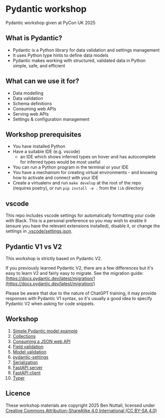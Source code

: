 # Pydantic workshop

Pydantic workshop given at PyCon UK 2025

## What is Pydantic?

- Pydantic is a Python library for data validation and settings management
- It uses Python type hints to define data models
- Pydantic makes working with structured, validated data in Python simple, safe, and efficient

## What can we use it for?

- Data modelling
- Data validation
- Schema definitions
- Consuming web APIs
- Serving web APIs
- Settings & configuration management

## Workshop prerequisites

- You have installed Python
- Have a suitable IDE (e.g. vscode)
  - an IDE which shows inferred types on hover and has autocomplete for inferred types would be most
    useful
- You can run a Python program in the terminal or your IDE
- You have a mechanism for creating virtual environments - and knowing how to activate and connect
  with your IDE
- Create a virtualenv and run `make develop` at the root of the repo (requires poetry), or run 
  `pip install -e .` from the `lib` directory

## vscode

This repo includes vscode settings for automatically formatting your code with Black. This is a
personal preference so you may wish to enable it (ensure you have the relevant extensions
installed), disable it, or change the settings in [.vscode/settings.json](.vscode/settings.json).

## Pydantic V1 vs V2

This workshop is strictly based on Pydantic V2.

If you previously learned Pydantic V2, there are a few differences but it's easy to learn V2 and
fairly easy to migrate. See the migration guide:
[https://docs.pydantic.dev/latest/migration/](https://docs.pydantic.dev/latest/migration/)

Please be aware that due to the nature of ChatGPT training, it may provide responses with Pydantic
V1 syntax, so it's usually a good idea to specify Pydantic V2 when asking for code snippets.

## Workshop

1. [Simple Pydantic model example](workshop/01.md)
2. [Collections](workshop/02.md)
3. [Consuming a JSON web API](workshop/03.md)
4. [Field validation](workshop/04.md)
5. [Model validation](workshop/05.md)
6. [pydantic-settings](workshop/06.md)
7. [Serialization](workshop/07.md)
8. [FastAPI server](workshop/08.md)
9. [FastAPI client](workshop/09.md)
10. [Typer](workshop/10.md)

## Licence

These workshop materials are copyright 2025 Ben Nuttall, licensed under [Creative Commons
Attribution-ShareAlike 4.0 International (CC BY-SA
4.0)](https://creativecommons.org/licenses/by-sa/4.0/)